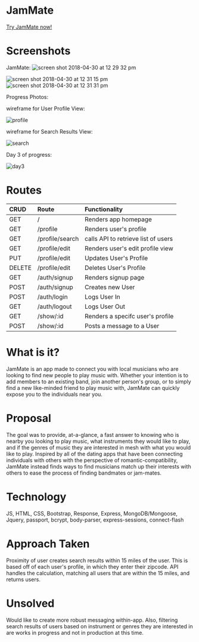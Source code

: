 # JamMate

[Try JamMate now!](https://jam-mate.herokuapp.com "JamMate")

# Screenshots
JamMate:
![screen shot 2018-04-30 at 12 29 32 pm](https://user-images.githubusercontent.com/36775791/39446114-37f7b28e-4c72-11e8-8ed7-d429e969d80f.png)

![screen shot 2018-04-30 at 12 31 15 pm](https://user-images.githubusercontent.com/36775791/39446175-7787d2e4-4c72-11e8-8e72-1e45d886eea6.png)
![screen shot 2018-04-30 at 12 31 31 pm](https://user-images.githubusercontent.com/36775791/39446176-779a374a-4c72-11e8-81e8-a083a0aab63d.png)

Progress Photos:

wireframe for User Profile View:

![profile](https://user-images.githubusercontent.com/36775791/39435948-8655b3ac-4c51-11e8-9c9a-27412d5c83f1.png)

wireframe for Search Results View:

![search](https://user-images.githubusercontent.com/36775791/39435949-8669ff88-4c51-11e8-953f-ae75ef64707f.png)

Day 3 of progress:

![day3](https://user-images.githubusercontent.com/36775791/39435947-86403ebe-4c51-11e8-83c9-144343ebc2b6.png)


# Routes

| CRUD          | Route             | Functionality                      |
|:--------------|:------------------|:-----------------------------------|
| GET           | /		            | Renders app homepage               |
| GET           | /profile          | Renders user's profile             |
| GET           | /profile/search   | calls API to retrieve list of users|
| GET           | /profile/edit     | Renders user's edit profile view   |
| PUT           | /profile/edit     | Updates User's Profile             |
| DELETE        | /profile/edit     | Deletes User's Profile             |
| GET           | /auth/signup      | Renders signup page                |
| POST          | /auth/signup      | Creates new User                   |
| POST          | /auth/login       | Logs User In                       |
| GET           | /auth/logout      | Logs User Out                      |
| GET           | /show/:id         | Renders a specifc user's profile   |
| POST          | /show/:id         | Posts a message to a User          |


# What is it?

JamMate is an app made to connect you with local musicians who are looking to find new people to play music with. Whether your intention is to add members to an existing band, join another person's group, or to simply find a new like-minded friend to play music with, JamMate can quickly expose you to the individuals near you.

# Proposal

The goal was to provide, at-a-glance, a fast answer to knowing who is nearby you looking to play music, what instruments they would like to play, and if the genres of music they are interested in mesh with what you would like to play. Inspired by all of the dating apps that have been connecting individuals with others with the perspective of romantic-compatibility, JamMate instead finds ways to find musicians match up their interests with others to ease the process of finding bandmates or jam-mates.

# Technology

JS, HTML, CSS, Bootstrap, Response, Express, MongoDB/Mongoose, Jquery, passport, bcrypt, body-parser, express-sessions, connect-flash

# Approach Taken

Proximity of user creates search results within 15 miles of the user. This is based off of each user's profile, in which they enter their zipcode. API handles the calculation, matching all users that are within the 15 miles, and returns users. 

# Unsolved

Would like to create more robust messaging within-app. Also, filtering search results of users based on instrument or genres they are interested in are works in progress and not in production at this time. 

